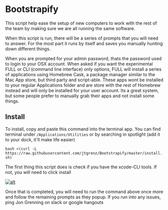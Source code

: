 # Bootstrapify

This script help ease the setup of new computers to work with the rest of the team by making sure we are all running the same software.

When this script is run, there will be a series of prompts that you will need to answer. For the most part it runs by itself and saves you manually hunting down different things.

When you are prompted for your admin password, thats the password used to login to your OSX account. When asked if you want the experimental FULL or CLI (command line interface) only options, FULL will install a series of applications using Homebrew Cask, a package manager similar to the Mac App store, but third party and script-able. These apps wont be installed to your regular Applications folder and are store with the rest of Homebrew instead and will only be installed for your user account. Its a great system, but some people prefer to manually grab their apps and not install some things.

## Install
To install, copy and paste this command into the terminal app. You can find terminal under `/Applications/Utilities` or by searching in spotlight (add it to your dock, it'll make life easier)

`bash <(curl -L https://raw.githubusercontent.com/jtgrenz/Bootstrapify/master/install.sh)`

The first thing this script does is check if you have the xcode-CLI tools. If not, you will need to click install

[![alt](https://screenshot.click/25-09-zh10p-04684.jpg)](https://screenshot.click/25-09-zh10p-04684.jpg)

Once that is completed, you will need to run the command above once more and follow the remaining prompts as they popup. If you run into any issues, ping Jon Grenning on slack or google hangouts

